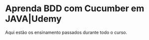 # Aprenda BDD com Cucumber em JAVA|Udemy

Aqui estão os ensinamento passados durante todo o curso. 
